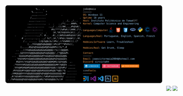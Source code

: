<a href="https://github.com/sirvictahh/sirvictahh">
  <picture>
    <source media="(prefers-color-scheme: dark)" srcset="https://raw.githubusercontent.com/sirvictahh/sirvictahh/main/maia.svg">
    <img alt="João Víctor Maia's GitHub Profile README" src="https://raw.githubusercontent.com/sirvictahh/sirvictahh/main/maia.svg">
  </picture>
</a>

<div align="center" style="width: 1070px">
<img class="img"  src="https://github-readme-stats.vercel.app/api?username=sirvictahh&show_icons=true&theme=vision-friendly-dark" />  
<img class="img" height=196px src="https://github-readme-stats.vercel.app/api/top-langs/?username=sirvictahh&theme=vision-friendly-dark&layout=compact" />
  
</div>
